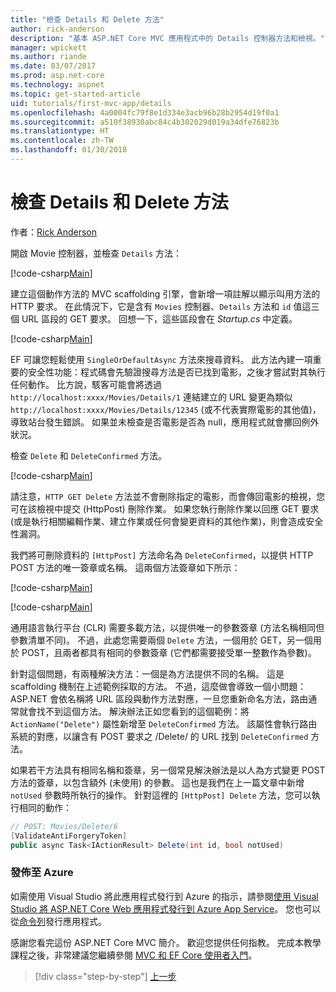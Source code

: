 ```yaml
---
title: "檢查 Details 和 Delete 方法"
author: rick-anderson
description: "基本 ASP.NET Core MVC 應用程式中的 Details 控制器方法和檢視。"
manager: wpickett
ms.author: riande
ms.date: 03/07/2017
ms.prod: asp.net-core
ms.technology: aspnet
ms.topic: get-started-article
uid: tutorials/first-mvc-app/details
ms.openlocfilehash: 4a0004fc79f8e1d334e3acb96b28b2954d19f0a1
ms.sourcegitcommit: a510f38930abc84c4b302029d019a34dfe76823b
ms.translationtype: HT
ms.contentlocale: zh-TW
ms.lasthandoff: 01/30/2018
---
```

# <a name="examining-the-details-and-delete-methods"></a>檢查 Details 和 Delete 方法

作者：[Rick Anderson](https://twitter.com/RickAndMSFT)

開啟 Movie 控制器，並檢查 `Details` 方法：

[!code-csharp[Main](start-mvc/sample/MvcMovie/Controllers/MoviesController.cs?name=snippet_details)]

建立這個動作方法的 MVC scaffolding 引擎，會新增一項註解以顯示叫用方法的 HTTP 要求。 在此情況下，它是含有 `Movies` 控制器、`Details` 方法和 `id` 值這三個 URL 區段的 GET 要求。 回想一下，這些區段會在 *Startup.cs* 中定義。

[!code-csharp[Main](start-mvc/sample/MvcMovie/Startup.cs?highlight=5&name=snippet_1)]

EF 可讓您輕鬆使用 `SingleOrDefaultAsync` 方法來搜尋資料。 此方法內建一項重要的安全性功能：程式碼會先驗證搜尋方法是否已找到電影，之後才嘗試對其執行任何動作。 比方說，駭客可能會將透過 `http://localhost:xxxx/Movies/Details/1` 連結建立的 URL 變更為類似 `http://localhost:xxxx/Movies/Details/12345` (或不代表實際電影的其他值)，導致站台發生錯誤。 如果並未檢查是否電影是否為 null，應用程式就會擲回例外狀況。

檢查 `Delete` 和 `DeleteConfirmed` 方法。

[!code-csharp[Main](start-mvc/sample/MvcMovie/Controllers/MoviesController.cs?name=snippet_delete)]

請注意，`HTTP GET Delete` 方法並不會刪除指定的電影，而會傳回電影的檢視，您可在該檢視中提交 (HttpPost) 刪除作業。 如果您執行刪除作業以回應 GET 要求 (或是執行相關編輯作業、建立作業或任何會變更資料的其他作業)，則會造成安全性漏洞。

我們將可刪除資料的 `[HttpPost]` 方法命名為 `DeleteConfirmed`，以提供 HTTP POST 方法的唯一簽章或名稱。 這兩個方法簽章如下所示：

[!code-csharp[Main](start-mvc/sample/MvcMovie/Controllers/MoviesController.cs?name=snippet_delete2)]

[!code-csharp[Main](start-mvc/sample/MvcMovie/Controllers/MoviesController.cs?name=snippet_delete3)]


通用語言執行平台 (CLR) 需要多載方法，以提供唯一的參數簽章 (方法名稱相同但參數清單不同)。 不過，此處您需要兩個 `Delete` 方法，一個用於 GET，另一個用於 POST，且兩者都具有相同的參數簽章 (它們都需要接受單一整數作為參數)。

針對這個問題，有兩種解決方法：一個是為方法提供不同的名稱。 這是 scaffolding 機制在上述範例採取的方法。 不過，這麼做會導致一個小問題：ASP.NET 會依名稱將 URL 區段與動作方法對應，一旦您重新命名方法，路由通常就會找不到這個方法。 解決辦法正如您看到的這個範例：將 `ActionName("Delete")` 屬性新增至 `DeleteConfirmed` 方法。 該屬性會執行路由系統的對應，以讓含有 POST 要求之 /Delete/ 的 URL 找到 `DeleteConfirmed` 方法。

如果若干方法具有相同名稱和簽章，另一個常見解決辦法是以人為方式變更 POST 方法的簽章，以包含額外 (未使用) 的參數。 這也是我們在上一篇文章中新增 `notUsed` 參數時所執行的操作。 針對這裡的 `[HttpPost] Delete` 方法，您可以執行相同的動作：

```csharp
// POST: Movies/Delete/6
[ValidateAntiForgeryToken]
public async Task<IActionResult> Delete(int id, bool notUsed)
```

### <a name="publish-to-azure"></a>發佈至 Azure

如需使用 Visual Studio 將此應用程式發行到 Azure 的指示，請參閱[使用 Visual Studio 將 ASP.NET Core Web 應用程式發行到 Azure App Service](xref:tutorials/publish-to-azure-webapp-using-vs)。  您也可以從[命令列](xref:tutorials/publish-to-azure-webapp-using-cli)發行應用程式。

感謝您看完這份 ASP.NET Core MVC 簡介。 歡迎您提供任何指教。 完成本教學課程之後，非常建議您繼續參閱 [MVC 和 EF Core 使用者入門](xref:data/ef-mvc/intro)。

>[!div class="step-by-step"]
[上一步](validation.md)
